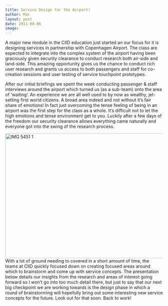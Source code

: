 ```yaml
---
title: Service Design for the Airport!
author: Mac
layout: post
date: 2011-08-06
image: 
---
```


A major new module in the CIID education just started an our focus for it is designing services in partnership with Copenhagen Airport. The class are expected to integrate into the complex system of the airport having been graciously given security clearance to conduct research both air-side and land-side. This amazing opportunity gives us the chance to conduct rich user research and grants us access to both passengers and staff for co-creation sessions and user testing of service touchpoint prototypes. 

After our initial briefings we spent the week conducting passenger & staff interviews around the airport which turned us (as a sub-team) onto the area of &#8216;waiting&#8217;. An experience we are all well used to by now as wealthy, jet-setting first world citizens. A broad area indeed and not without it&#8217;s fair share of emotions! In fact just overcoming the tense feeling of being in an airport was the first step for the class as a whole. It&#8217;s difficult not to let the high emotions and tense environment get to you. Luckily after a few days of the freedom our security clearance allows everything came naturally and everyone got into the swing of the research process.

<img src="/attach/IMG_5451-1.jpeg" alt="IMG 5451 1" title="IMG_5451 1.jpg" border="0" width="600" height="400" /> 
With a lot of ground needing to covered in a short amount of time, the teams at CIID quickly focused down on creating focused areas around which to brainstorm and come up with service concepts. The presentation below details our insights from the research and areas of interest going forward so I won&#8217;t go into too much detail there, but just to say that our next big checkpoint we are working towards is the design phase in which a round of brainstorming will hopefully bring out some interesting new service concepts for the future. Look out for that soon. Back to work!